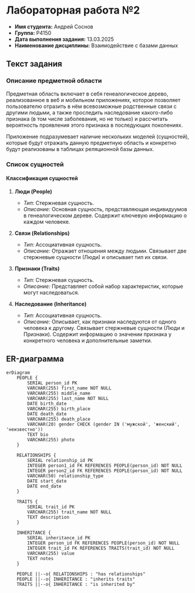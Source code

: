 # Лабораторная работа №2

* **Имя студента:** Андрей Соснов  
* **Группа:** P4150  
* **Дата выполнения задания:** 13.03.2025  
* **Наименование дисциплины:** Взаимодействие с базами данных  

## Текст задания

### Описание предметной области

Предметная область включает в себя генеалогическое дерево, реализованное в веб и мобильном приложениях, которое позволяет пользователю отразить в нём всевозможные родственные связи с другими людьми, а также проследить наследование какого-либо признака (в том числе заболевания, но не только) и рассчитать вероятность проявления этого признака в последующих поколениях.

Приложение подразумевает наличие нескольких моделей (сущностей), которые будут отражать данную предметную область и конкретно будут реализованы в таблицах реляционной базы данных.

### Список сущностей

#### Классификация сущностей

1. **Люди (People)**  
   * *Тип:* Стержневая сущность.  
   * *Описание:* Основная сущность, представляющая индивидуумов в генеалогическом дереве. Содержит ключевую информацию о каждом человеке.

2. **Связи (Relationships)**  
   * *Тип:* Ассоциативная сущность.  
   * *Описание:* Отражает отношения между людьми. Связывает две стержневые сущности (Люди) и описывает тип их связи.

3. **Признаки (Traits)**  
   * *Тип:* Стержневая сущность.  
   * *Описание:* Представляет собой набор характеристик, которые могут наследоваться.

4. **Наследование (Inheritance)**  
   * *Тип:* Ассоциативная сущность.  
   * *Описание:* Описывает, как признаки наследуются от одного человека к другому. Связывает стержневые сущности (Люди и Признаки). Содержит информацию о значении признака у конкретного человека и дополнительные заметки.

## ER-диаграмма

```mermaid
erDiagram
    PEOPLE {
        SERIAL person_id PK
        VARCHAR(255) first_name NOT NULL
        VARCHAR(255) middle_name
        VARCHAR(255) last_name NOT NULL
        DATE birth_date
        VARCHAR(255) birth_place
        DATE death_date
        VARCHAR(255) death_place
        VARCHAR(20) gender CHECK (gender IN ('мужской', 'женский', 'неизвестно'))
        TEXT bio
        VARCHAR(255) photo
    }
    
    RELATIONSHIPS {
        SERIAL relationship_id PK
        INTEGER person1_id FK REFERENCES PEOPLE(person_id) NOT NULL
        INTEGER person2_id FK REFERENCES PEOPLE(person_id) NOT NULL
        VARCHAR(50) relationship_type
        DATE start_date
        DATE end_date
    }
    
    TRAITS {
        SERIAL trait_id PK
        VARCHAR(255) trait_name NOT NULL
        TEXT description
    }
    
    INHERITANCE {
        SERIAL inheritance_id PK
        INTEGER person_id FK REFERENCES PEOPLE(person_id) NOT NULL
        INTEGER trait_id FK REFERENCES TRAITS(trait_id) NOT NULL
        VARCHAR(255) value
        TEXT notes
    }
    
    PEOPLE ||--o{ RELATIONSHIPS : "has relationships"
    PEOPLE ||--o{ INHERITANCE : "inherits traits"
    TRAITS ||--o{ INHERITANCE : "is inherited by"
